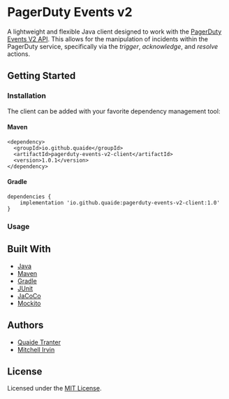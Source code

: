 # PagerDuty Events v2

A lightweight and flexible Java client designed to work with the [PagerDuty Events V2 API](https://developer.pagerduty.com/docs/events-api-v2/overview/). This allows for the manipulation of incidents within the PagerDuty service, specifically via the *trigger*, *acknowledge*, and *resolve* actions.

## Getting Started

### Installation
The client can be added with your favorite dependency management tool:

#### Maven
```
<dependency>
  <groupId>io.github.quaide</groupId>
  <artifactId>pagerduty-events-v2-client</artifactId>
  <version>1.0.1</version>
</dependency>
```

#### Gradle
```
dependencies {
    implementation 'io.github.quaide:pagerduty-events-v2-client:1.0'
}
```

### Usage

## Built With
- [Java](https://openjdk.java.net/)
- [Maven](https://maven.apache.org/)
- [Gradle](https://gradle.org/)
- [JUnit](https://junit.org/junit5/)
- [JaCoCo](https://www.eclemma.org/jacoco/)
- [Mockito](https://site.mockito.org/)

## Authors
- [Quaide Tranter](http://www.quaidetranter.com)
- [Mitchell Irvin](https://github.com/mitchellirvin)

## License

Licensed under the [MIT License](https://opensource.org/licenses/MIT).
